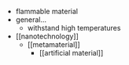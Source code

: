 - flammable material
- general...
    - withstand high temperatures
- [[nanotechnology]]
    - [[metamaterial]]
        - [[artificial material]]
